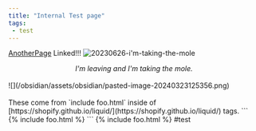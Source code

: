 ```yaml
---
title: "Internal Test page"
tags:
 - test
---
```

[AnotherPage](/obsidian/anotherpage) Linked!!!
![20230626-i'm-taking-the-mole](/obsidian/assets/obsidian/20230626-im-taking-the-mole.png)
<center><em>I'm leaving and I'm taking the mole.</em></center>
<br>
![](/obsidian/assets/obsidian/pasted-image-20240323125356.png)
<br><br>
These come from `include foo.html` inside of [https://shopify.github.io/liquid/](https://shopify.github.io/liquid/) tags.
```
{% include foo.html %}
```
{% include foo.html %}
#test
<!-- Modified 2024-03-24:09:50:32 -->
